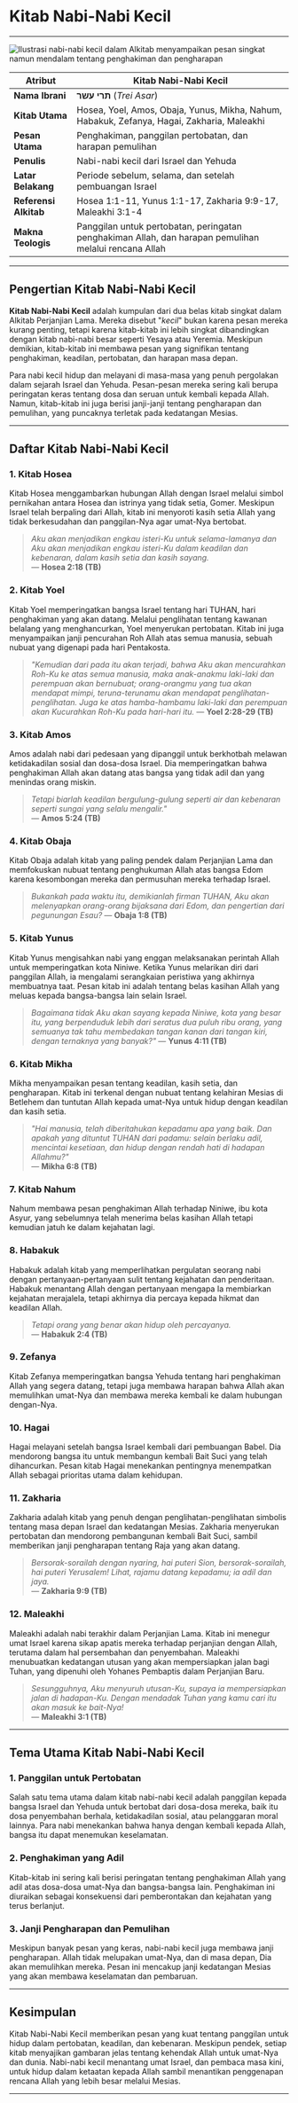 # Kitab Nabi-Nabi Kecil

---

![Ilustrasi nabi-nabi kecil dalam Alkitab menyampaikan pesan singkat namun mendalam tentang penghakiman dan pengharapan](data/img/alkitab_nabi_kecil.jpg)

| **Atribut** | **Kitab Nabi-Nabi Kecil** |
| --- | --- |
| **Nama Ibrani** | **תרי עשר** (*Trei Asar*) |
| **Kitab Utama** | Hosea, Yoel, Amos, Obaja, Yunus, Mikha, Nahum, Habakuk, Zefanya, Hagai, Zakharia, Maleakhi |
| **Pesan Utama** | Penghakiman, panggilan pertobatan, dan harapan pemulihan |
| **Penulis** | Nabi-nabi kecil dari Israel dan Yehuda |
| **Latar Belakang** | Periode sebelum, selama, dan setelah pembuangan Israel |
| **Referensi Alkitab** | Hosea 1:1-11, Yunus 1:1-17, Zakharia 9:9-17, Maleakhi 3:1-4 |
| **Makna Teologis** | Panggilan untuk pertobatan, peringatan penghakiman Allah, dan harapan pemulihan melalui rencana Allah |

---

## Pengertian Kitab Nabi-Nabi Kecil

**Kitab Nabi-Nabi Kecil** adalah kumpulan dari dua belas kitab singkat dalam Alkitab Perjanjian Lama. Mereka disebut "*kecil*" bukan karena pesan mereka kurang penting, tetapi karena kitab-kitab ini lebih singkat dibandingkan dengan kitab nabi-nabi besar seperti Yesaya atau Yeremia. Meskipun demikian, kitab-kitab ini membawa pesan yang signifikan tentang penghakiman, keadilan, pertobatan, dan harapan masa depan.

Para nabi kecil hidup dan melayani di masa-masa yang penuh pergolakan dalam sejarah Israel dan Yehuda. Pesan-pesan mereka sering kali berupa peringatan keras tentang dosa dan seruan untuk kembali kepada Allah. Namun, kitab-kitab ini juga berisi janji-janji tentang pengharapan dan pemulihan, yang puncaknya terletak pada kedatangan Mesias.

---

## Daftar Kitab Nabi-Nabi Kecil

### 1. Kitab Hosea

Kitab Hosea menggambarkan hubungan Allah dengan Israel melalui simbol pernikahan antara Hosea dan istrinya yang tidak setia, Gomer. Meskipun Israel telah berpaling dari Allah, kitab ini menyoroti kasih setia Allah yang tidak berkesudahan dan panggilan-Nya agar umat-Nya bertobat.

> *Aku akan menjadikan engkau isteri-Ku untuk selama-lamanya dan Aku akan menjadikan engkau isteri-Ku dalam keadilan dan kebenaran, dalam kasih setia dan kasih sayang.*  
> — **Hosea 2:18 (TB)**

### 2. Kitab Yoel

Kitab Yoel memperingatkan bangsa Israel tentang hari TUHAN, hari penghakiman yang akan datang. Melalui penglihatan tentang kawanan belalang yang menghancurkan, Yoel menyerukan pertobatan. Kitab ini juga menyampaikan janji pencurahan Roh Allah atas semua manusia, sebuah nubuat yang digenapi pada hari Pentakosta.

> *"Kemudian dari pada itu akan terjadi, bahwa Aku akan mencurahkan Roh-Ku ke atas semua manusia, maka anak-anakmu laki-laki dan perempuan akan bernubuat; orang-orangmu yang tua akan mendapat mimpi, teruna-terunamu akan mendapat penglihatan-penglihatan. Juga ke atas hamba-hambamu laki-laki dan perempuan akan Kucurahkan Roh-Ku pada hari-hari itu.*
> — **Yoel 2:28-29 (TB)**

### 3. Kitab Amos

Amos adalah nabi dari pedesaan yang dipanggil untuk berkhotbah melawan ketidakadilan sosial dan dosa-dosa Israel. Dia memperingatkan bahwa penghakiman Allah akan datang atas bangsa yang tidak adil dan yang menindas orang miskin.

> *Tetapi biarlah keadilan bergulung-gulung seperti air dan kebenaran seperti sungai yang selalu mengalir."*  
> — **Amos 5:24 (TB)**

### 4. Kitab Obaja

Kitab Obaja adalah kitab yang paling pendek dalam Perjanjian Lama dan memfokuskan nubuat tentang penghukuman Allah atas bangsa Edom karena kesombongan mereka dan permusuhan mereka terhadap Israel.

> *Bukankah pada waktu itu, demikianlah firman TUHAN, Aku akan melenyapkan orang-orang bijaksana dari Edom, dan pengertian dari pegunungan Esau?*
> — **Obaja 1:8 (TB)**

### 5. Kitab Yunus

Kitab Yunus mengisahkan nabi yang enggan melaksanakan perintah Allah untuk memperingatkan kota Niniwe. Ketika Yunus melarikan diri dari panggilan Allah, ia mengalami serangkaian peristiwa yang akhirnya membuatnya taat. Pesan kitab ini adalah tentang belas kasihan Allah yang meluas kepada bangsa-bangsa lain selain Israel.

> *Bagaimana tidak Aku akan sayang kepada Niniwe, kota yang besar itu, yang berpenduduk lebih dari seratus dua puluh ribu orang, yang semuanya tak tahu membedakan tangan kanan dari tangan kiri, dengan ternaknya yang banyak?"*
> — **Yunus 4:11 (TB)**

### 6. Kitab Mikha

Mikha menyampaikan pesan tentang keadilan, kasih setia, dan pengharapan. Kitab ini terkenal dengan nubuat tentang kelahiran Mesias di Betlehem dan tuntutan Allah kepada umat-Nya untuk hidup dengan keadilan dan kasih setia.

> *"Hai manusia, telah diberitahukan kepadamu apa yang baik. Dan apakah yang dituntut TUHAN dari padamu: selain berlaku adil, mencintai kesetiaan, dan hidup dengan rendah hati di hadapan Allahmu?"*  
> — **Mikha 6:8 (TB)**

### 7. Kitab Nahum

Nahum membawa pesan penghakiman Allah terhadap Niniwe, ibu kota Asyur, yang sebelumnya telah menerima belas kasihan Allah tetapi kemudian jatuh ke dalam kejahatan lagi.


### 8. **Habakuk**
Habakuk adalah kitab yang memperlihatkan pergulatan seorang nabi dengan pertanyaan-pertanyaan sulit tentang kejahatan dan penderitaan. Habakuk menantang Allah dengan pertanyaan mengapa Ia membiarkan kejahatan merajalela, tetapi akhirnya dia percaya kepada hikmat dan keadilan Allah.

> *Tetapi orang yang benar akan hidup oleh percayanya.*  
> — **Habakuk 2:4 (TB)**

### 9. **Zefanya**
Kitab Zefanya memperingatkan bangsa Yehuda tentang hari penghakiman Allah yang segera datang, tetapi juga membawa harapan bahwa Allah akan memulihkan umat-Nya dan membawa mereka kembali ke dalam hubungan dengan-Nya.

### 10. **Hagai**
Hagai melayani setelah bangsa Israel kembali dari pembuangan Babel. Dia mendorong bangsa itu untuk membangun kembali Bait Suci yang telah dihancurkan. Pesan kitab Hagai menekankan pentingnya menempatkan Allah sebagai prioritas utama dalam kehidupan.

### 11. **Zakharia**
Zakharia adalah kitab yang penuh dengan penglihatan-penglihatan simbolis tentang masa depan Israel dan kedatangan Mesias. Zakharia menyerukan pertobatan dan mendorong pembangunan kembali Bait Suci, sambil memberikan janji pengharapan tentang Raja yang akan datang.

> *Bersorak-sorailah dengan nyaring, hai puteri Sion, bersorak-sorailah, hai puteri Yerusalem! Lihat, rajamu datang kepadamu; ia adil dan jaya.*  
> — **Zakharia 9:9 (TB)**

### 12. **Maleakhi**
Maleakhi adalah nabi terakhir dalam Perjanjian Lama. Kitab ini menegur umat Israel karena sikap apatis mereka terhadap perjanjian dengan Allah, terutama dalam hal persembahan dan penyembahan. Maleakhi menubuatkan kedatangan utusan yang akan mempersiapkan jalan bagi Tuhan, yang dipenuhi oleh Yohanes Pembaptis dalam Perjanjian Baru.

> *Sesungguhnya, Aku menyuruh utusan-Ku, supaya ia mempersiapkan jalan di hadapan-Ku. Dengan mendadak Tuhan yang kamu cari itu akan masuk ke bait-Nya!*  
> — **Maleakhi 3:1 (TB)**

---

## Tema Utama Kitab Nabi-Nabi Kecil

### 1. **Panggilan untuk Pertobatan**
Salah satu tema utama dalam kitab nabi-nabi kecil adalah panggilan kepada bangsa Israel dan Yehuda untuk bertobat dari dosa-dosa mereka, baik itu dosa penyembahan berhala, ketidakadilan sosial, atau pelanggaran moral lainnya. Para nabi menekankan bahwa hanya dengan kembali kepada Allah, bangsa itu dapat menemukan keselamatan.

### 2. **Penghakiman yang Adil**
Kitab-kitab ini sering kali berisi peringatan tentang penghakiman Allah yang adil atas dosa-dosa umat-Nya dan bangsa-bangsa lain. Penghakiman ini diuraikan sebagai konsekuensi dari pemberontakan dan kejahatan yang terus berlanjut.

### 3. **Janji Pengharapan dan Pemulihan**
Meskipun banyak pesan yang keras, nabi-nabi kecil juga membawa janji pengharapan. Allah tidak melupakan umat-Nya, dan di masa depan, Dia akan memulihkan mereka. Pesan ini mencakup janji kedatangan Mesias yang akan membawa keselamatan dan pembaruan.

---

## Kesimpulan

Kitab Nabi-Nabi Kecil memberikan pesan yang kuat tentang panggilan untuk hidup dalam pertobatan, keadilan, dan kebenaran. Meskipun pendek, setiap kitab menyajikan gambaran jelas tentang kehendak Allah untuk umat-Nya dan dunia. Nabi-nabi kecil menantang umat Israel, dan pembaca masa kini, untuk hidup dalam ketaatan kepada Allah sambil menantikan penggenapan rencana Allah yang lebih besar melalui Mesias.

---